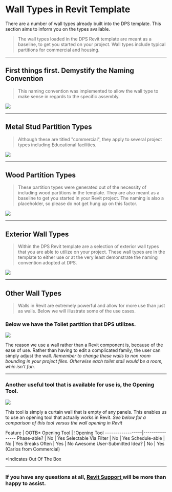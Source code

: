 # Wall Types in Revit Template

There are a number of wall types already built into the DPS template. This section aims to inform you on the types available.
> The wall types loaded in the DPS Revit template are meant as a baseline, to get you started on your project. Wall types include typical partitions for commercial and housing.

---

## First things first. Demystify the Naming Convention
> This naming convention was implemented to allow the wall type to make sense in regards to the specific assembly.

<img  src="images/2-3/naming.png">

---

## Metal Stud Partition Types
> Although these are titled "commercial", they apply to several project types including Educational facilities.

<img  src="images/2-3/steelPartitions.png">

---

## Wood Partition Types
 > These partition types were generated out of the necessity of including wood partitions in the template. They are also meant as a baseline to get you started in your Revit project. The naming is also a placeholder, so please do not get hung up on this factor.

 <img  src="images/2-3/woodPartitions.png">

---

## Exterior Wall Types
 > Within the DPS Revit template are a selection of exterior wall types that you are able to utilize on your project. These wall types are in the template to either use or at the very least demonstrate the naming convention adopted at DPS.

 <img  src="images/2-3/extWalls.png">

---

## Other Wall Types
 > Walls in Revit are extremely powerful and allow for more use than just as walls. Below we will illustrate some of the use cases.

### Below we have the Toilet partition that DPS utilizes.

 <img  src="images/2-3/toiletPartition.png">

 The reason we use a wall rather than a Revit component is, because of the ease of use. Rather than having to edit a complicated family, the user can simply adjust the wall. *Remember to change these walls to non room bounding in your project files. Otherwise each toilet stall would be a room, whic isn't fun.*

---

 ### Another useful tool that is available for use is, the Opening Tool.

 <img  src="images/2-3/openingTool.png">

 This tool is simply a curtain wall that is empty of any panels. This enables us to use an opening tool that actually works in Revit. *See below for a comparison of this tool versus the wall opening in Revit*

 Feature | OOTB* Opening Tool | !Opening Tool
 ------------------|----------------
 Phase-able? | No | Yes
 Selectable Via Filter | No | Yes
 Schedule-able | No | Yes
 Breaks Often | Yes | No
 Awesome User-Submitted Idea? | No | Yes (Carlos from Commercial)

 *Indicates Out Of The Box

---

### If you have any questions at all, <a href ="/01_Introduction/1-2_revitsupport.md"> Revit Support </a> will be more than happy to assist.
